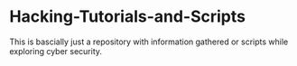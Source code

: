 # Hacking-Tutorials-and-Scripts

This is bascially just a repository with information gathered or scripts while exploring cyber security.
